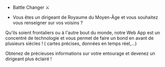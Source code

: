  - Battle Changer ⚔️

 - Vous êtes un dirigeant de Royaume du Moyen-Âge et vous souhaitez vous renseigner sur vos voisins ? 

 Qu'ils soient frontaliers ou à l'autre bout du monde, notre Web App est un concentré de technologie et vous permet de faire un bond en avant de plusieurs siècles ! ( cartes précises, données en temps réel,...)

 Obtenez de précieuses informations sur votre entourage et devenez un dirigeant plus éclairé ! 